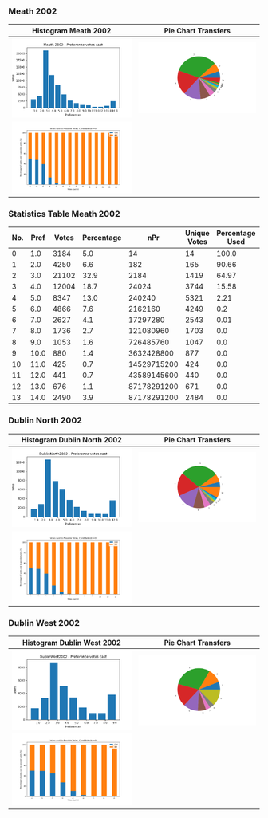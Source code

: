 ### Meath 2002
Histogram Meath 2002 |  Pie Chart Transfers
:-------------------------:|:-------------------------:
![Histogram Meath 2002](/images/Meath2002hist.png) | ![Pie Meath 2002](/images/Meath2002_pref_cast_pie.png)
![Cast v Possible Meath 2002](/images/Meath2002_pref_percent_bar.png)|

### Statistics Table Meath 2002
No. | Pref | Votes | Percentage | nPr | Unique Votes | Percentage Used | Euc Mean | Euc Median | Euc Min | Euc Max
:---------- | ---- | ----- | ---------- | ----------- | ------------ | --------------- | -------- | ---------- | ------- | -------:
     0     |  1.0 |  3184 |     5.0    |      14     |      14      |      100.0      |    0.0   |     0.0    |   0.0   |   0.0  
     1     |  2.0 |  4250 |     6.6    |     182     |      165     |      90.66      |   3.24   |    3.47    |   0.0   |   8.14 
     2     |  3.0 | 21102 |    32.9    |     2184    |     1419     |      64.97      |   6.43   |    6.14    |   0.0   |  16.28 
     3     |  4.0 | 12004 |    18.7    |    24024    |     3744     |      15.58      |   9.09   |     8.6    |   0.0   |  22.64 
     4     |  5.0 |  8347 |    13.0    |    240240   |     5321     |       2.21      |   10.8   |    10.14   |   0.0   |  29.01 
     5     |  6.0 |  4866 |     7.6    |   2162160   |     4249     |       0.2       |   12.61  |    12.24   |   1.0   |  31.73 
     6     |  7.0 |  2627 |     4.1    |   17297280  |     2543     |       0.01      |   14.47  |    14.1    |   3.47  |  31.33 
     7     |  8.0 |  1736 |     2.7    |  121080960  |     1703     |       0.0       |   16.32  |    15.81   |   3.47  |  37.24 
     8     |  9.0 |  1053 |     1.6    |  726485760  |     1047     |       0.0       |   18.28  |    17.94   |   4.47  |   40.1 
     9     | 10.0 |  880  |     1.4    |  3632428800 |      877     |       0.0       |   21.35  |    21.47   |   4.47  |  41.99 
    10     | 11.0 |  425  |     0.7    | 14529715200 |      424     |       0.0       |   22.72  |    22.34   |   6.19  |  42.68 
    11     | 12.0 |  441  |     0.7    | 43589145600 |      440     |       0.0       |   25.04  |    25.1    |   7.89  |  44.17 
    12     | 13.0 |  676  |     1.1    | 87178291200 |      671     |       0.0       |   27.43  |    27.57   |   9.76  |   48.6 
    13     | 14.0 |  2490 |     3.9    | 87178291200 |     2484     |       0.0       |   30.42  |    30.27   |   12.5  |  51.25 

### Dublin North 2002
Histogram Dublin North 2002 |  Pie Chart Transfers
:-------------------------:|:-------------------------:
![Histogram Dublin North 2002](/images/DublinNorth2002hist.png) | ![Pie Dublin North 2002](/images/DublinNorth2002_pref_cast_pie.png)
![Cast v Possible Dublin North 2002](/images/DublinNorth2002_pref_percent_bar.png)|

### Dublin West 2002
Histogram Dublin West 2002 |  Pie Chart Transfers
:-------------------------:|:-------------------------:
![Histogram Dublin West 2002](/images/DublinWest2002hist.png) | ![Pie Dublin West 2002](/images/DublinWest2002_pref_cast_pie.png)
![Cast v Possible Dublin West 2002](/images/DublinWest2002_pref_percent_bar.png)|
